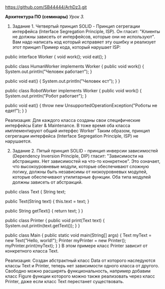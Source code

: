 https://github.com/SB44444/ArhDz3.git

**Архитектура ПО (семинары)**
*Урок 3.*
1. Задание 1.
   Четвертый принцип SOLID - Принцип сегрегации интерфейса (Interface Segregation Principle, ISP). Он гласит: 
   "Клиенты не должны зависеть от интерфейсов, которые они не используют".
   Вам надо написать код который исправяет эту ошибку и реализует этот принцип
   Пример кода, который нарушает ISP:


public interface Worker {
void work();
void eat();
}

public class HumanWorker implements Worker {
public void work() {
System.out.println("Человек работает");
}

public void eat() {
System.out.println("Человек ест");
}
}

public class RobotWorker implements Worker {
public void work() {
System.out.println("Робот работает");
}

public void eat() {
throw new UnsupportedOperationException("Роботы не едят!");
}
}

Реализация: Для каждого класса созданы свои специфические интерфейсы Eater & Maintenance.
В тоже время оба класса имплементируют общий интерфес Worker'
Таким образом, принцип сегрегации интерфейса (Interface Segregation Principle, ISP) не нарушается.

2. Задание 2.
   Пятый принцип SOLID - принцип инверсии зависимостей (Dependency Inversion Principle, DIP) гласит: 
   "Зависимости на абстракциях. Нет зависимостей на что-то конкретное". Это означает, что высокоуровневые модули,
   которые обеспечивают сложную логику, должны быть независимы от низкоуровневых модулей, 
   которые обеспечивают утилитарные функции. Оба типа модулей должны зависеть от абстракций.

public class Text {
   String text;

   public Text(String text) {
   this.text = text;
   }

   public String getText() {
   return text;
   }
   }

public class Printer {
public void print(Text text) {
System.out.println(text.getText());
}
}

public class Main {
public static void main(String[] args) {
Text myText = new Text("Hello, world!");
Printer myPrinter = new Printer();
myPrinter.print(myText);
}
}
В этом примере класс Printer зависит от конкретного класса Text.   

Реализация: Создан абстрактный класс Data от которого наследуются классы Text и Printer, теперь нет зависимости
одного класса от другого. Свободно можно расширять функциональность, например добавим класс Figure функции которого 
можно также реализовать через класс Printer, даже если класс Text перестанет существовать.

